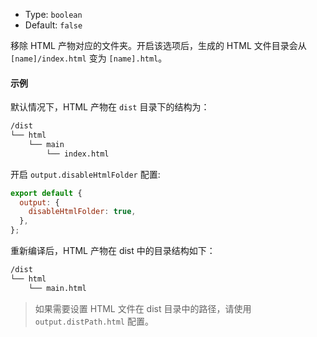 - Type: `boolean`
- Default: `false`

移除 HTML 产物对应的文件夹。开启该选项后，生成的 HTML 文件目录会从 `[name]/index.html` 变为 `[name].html`。

#### 示例

默认情况下，HTML 产物在 `dist` 目录下的结构为：

```bash
/dist
└── html
    └── main
        └── index.html
```

开启 `output.disableHtmlFolder` 配置:

```js
export default {
  output: {
    disableHtmlFolder: true,
  },
};
```

重新编译后，HTML 产物在 dist 中的目录结构如下：

```bash
/dist
└── html
    └── main.html
```

> 如果需要设置 HTML 文件在 dist 目录中的路径，请使用 `output.distPath.html` 配置。
